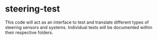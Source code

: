 # steering-test

This code will act as an interface to test and translate different types of steering sensors and systems.
Individual tests will be documented within their respective folders.

